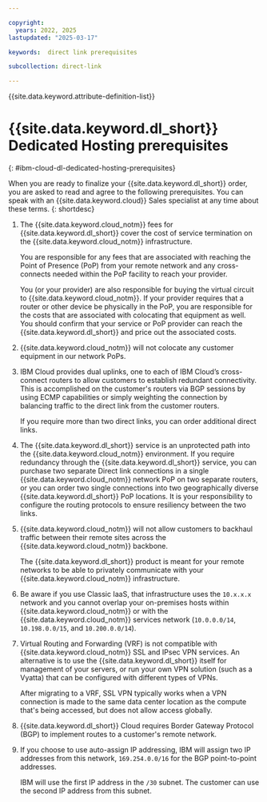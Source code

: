 ```yaml
---

copyright:
  years: 2022, 2025
lastupdated: "2025-03-17"

keywords:  direct link prerequisites

subcollection: direct-link

---
```


{{site.data.keyword.attribute-definition-list}}

# {{site.data.keyword.dl_short}} Dedicated Hosting prerequisites
{: #ibm-cloud-dl-dedicated-hosting-prerequisites}

When you are ready to finalize your {{site.data.keyword.dl_short}} order, you are asked to read and agree to the following prerequisites. You can speak with an {{site.data.keyword.cloud}} Sales specialist at any time about these terms.
{: shortdesc}

1. The {{site.data.keyword.cloud_notm}} fees for {{site.data.keyword.dl_short}} cover the cost of service termination on the {{site.data.keyword.cloud_notm}} infrastructure.

   You are responsible for any fees that are associated with reaching the Point of Presence (PoP) from your remote network and any cross-connects needed within the PoP facility to reach your provider.

   You (or your provider) are also responsible for buying the virtual circuit to {{site.data.keyword.cloud_notm}}. If your provider requires that a router or other device be physically in the PoP, you are responsible for the costs that are associated with colocating that equipment as well. You should confirm that your service or PoP provider can reach the {{site.data.keyword.dl_short}} and price out the associated costs.

1. {{site.data.keyword.cloud_notm}} will not colocate any customer equipment in our network PoPs.

1. IBM Cloud provides dual uplinks, one to each of IBM Cloud’s cross-connect routers to allow customers to establish redundant connectivity. This is accomplished on the customer's routers via BGP sessions by using ECMP capabilities or simply weighting the connection by balancing traffic to the direct link from the customer routers.

    If you require more than two direct links, you can order additional direct links.

1. The {{site.data.keyword.dl_short}} service is an unprotected path into the {{site.data.keyword.cloud_notm}} environment. If you require redundancy through the {{site.data.keyword.dl_short}} service, you can purchase two separate Direct link connections in a single {{site.data.keyword.cloud_notm}} network PoP on two separate routers, or you can order two single connections into two geographically diverse {{site.data.keyword.dl_short}} PoP locations. It is your responsibility to configure the routing protocols to ensure resiliency between the two links.

1. {{site.data.keyword.cloud_notm}} will not allow customers to backhaul traffic between their remote sites across the {{site.data.keyword.cloud_notm}} backbone.

   The {{site.data.keyword.dl_short}} product is meant for your remote networks to be able to privately communicate with your {{site.data.keyword.cloud_notm}} infrastructure.

1. Be aware if you use Classic IaaS, that infrastructure uses the `10.x.x.x` network and you cannot overlap your on-premises hosts within {{site.data.keyword.cloud_notm}} or with the {{site.data.keyword.cloud_notm}} services network (`10.0.0.0/14`, `10.198.0.0/15`, and `10.200.0.0/14`).

1. Virtual Routing and Forwarding (VRF) is not compatible with {{site.data.keyword.cloud_notm}} SSL and IPsec VPN services. An alternative is to use the {{site.data.keyword.dl_short}} itself for management of your servers, or run your own VPN solution (such as a Vyatta) that can be configured with different types of VPNs.

   After migrating to a VRF, SSL VPN typically works when a VPN connection is made to the same data center location as the compute that's being accessed, but does not allow access globally.

1. {{site.data.keyword.dl_short}} Cloud requires Border Gateway Protocol (BGP) to implement routes to a customer's remote network.

1. If you choose to use auto-assign IP addressing, IBM will assign two IP addresses from this network, `169.254.0.0/16` for the BGP point-to-point addresses.

   IBM will use the first IP address in the `/30` subnet. The customer can use the second IP address from this subnet.
